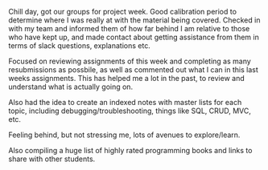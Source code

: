 Chill day, got our groups for project week. Good calibration period to determine where I was really at with the material being covered. Checked in with my team and informed them of how far behind I am relative to those who have kept up, and made contact about getting assistance from them in terms of slack questions, explanations etc. 

Focused on reviewing assignments of this week and completing as many resubmissions as possbile, as well as commented out what I can in this last weeks assignments. This has helped me a lot in the past, to review and understand what is actually going on.

Also had the idea to create an indexed notes with master lists for each topic, including debugging/troubleshooting, things like SQL, CRUD, MVC, etc.

Feeling behind, but not stressing me, lots of avenues to explore/learn.

Also compiling a huge list of highly rated programming books and links to share with other students.